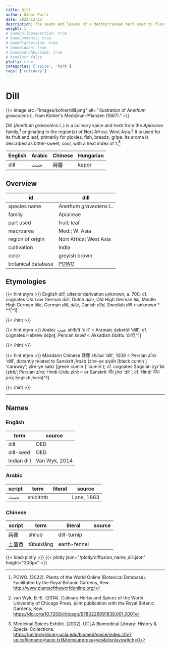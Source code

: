 ```yaml
---
title: Dill
author: Gábor Parti
date: 2022-12-22
description: The seeds and leaves of a Mediterranean herb used to flavour food in European cuisine.
weight: 1
# bookCollapseSection: true
# bookComments: true
# bookFlatSection: true
# bookHidden: true
# bookSearchExclude: true
# bookToc: false
plotly: true
categories: ['spice', 'herb']
tags: ['culinary']
---
```


# Dill

{{< image src="images/kohler/dill.png" alt="Illustration of *Anethum graveolens* L. from Köhler's Medizinal-Pflanzen (1887)." >}}

Dill (*Anethum graveolens* L.) is a culinary spice and herb from the *Apiaceae* family,[^powo] originating in the region(s) of Nort Africa; West Asia.[^van_wyk_culinary_2014] It is used for its fruit and leaf, primarily for pickles, fish, breads; gripe. Its aroma is described as bitter-sweet, cool, with a heat index of 1.[^ucla_medicinal_2002]

|English|Arabic|Chinese|Hungarian|
|-------|------|-------|---------|
|  dill |  شبت |   蒔蘿  |  kapor  |

## Overview

|        id        |                        dill                       |
|------------------|---------------------------------------------------|
|   species name   |              *Anethum graveolens* L.              |
|      family      |                      Apiaceae                     |
|     part used    |                    fruit; leaf                    |
|     macroarea    |                   Med.; W. Asia                   |
| region of origin |               Nort Africa; West Asia              |
|    cultivation   |                       India                       |
|       color      |                   greyish brown                   |
|botanical database|[POWO](https://powo.science.kew.org/taxon/837530-1)|

## Etymologies

{{< hint etym >}}
English *dill*, ulterior derivation unknown, a. 700; cf. cognates Old Low German *dilli*, Dutch *dille*, Old High German *tilli*, Middle High German *tille*, German *dill, dille*, Danish *dild*, Swedish *dill* < unknown * **[^1]

{{< /hint >}}

{{< hint etym >}}
Arabic شبت *shibitt* 'dill' < Aramaic *šəḇettā* 'dill'; cf. cognates Hebrew *šéḇeṯ*; Persian *ševid* < Akkadian *šibittu* 'dill'[^1]

{{< /hint >}}

{{< hint etym >}}
Mandarin Chinese 蒔蘿 *shíluó* 'dill', 1008 < Persian *zīra* 'dill', distantly related to Sanskrit *jīraka* (zire-ye siyāh [black cumin ] 'caraway'; zire-ye sabz [green cumin ] 'cumin'); cf. cognates Sogdian zyr'kk /zîrê/; Persian *zīra*; Hindi-Urdu *zīrā* < or Sanskrit जीर *jīra* 'dill'; cf. Hindi जीरा *jīrā*; English *jeera*[^1]

{{< /hint >}}

***

## Names

### English

|    term   |    source   |
|-----------|-------------|
|    dill   |     OED     |
| dill-seed |     OED     |
|Indian dill|Van Wyk, 2014|

### Arabic

|script|   term  |literal|  source  |
|------|---------|-------|----------|
|  شبث |shibithth|       |Lane, 1863|

### Chinese

|script|   term   |   literal  |source|
|------|----------|------------|------|
|  蒔蘿  |  shíluó  | dill-turnip|      |
|  土茴香 |tǔhuíxiāng|earth-fennel|      |

{{< load-plotly >}}
{{< plotly json="/plotly/diffusion_name_dill.json" height="300px" >}}

[^powo]: POWO. (2022). Plants of the World Online (Botanical Database). Facilitated by the Royal Botanic Gardens, Kew. http://www.plantsoftheworldonline.org/
[^van_wyk_culinary_2014]: van Wyk, B.-E. (2014). Culinary Herbs and Spices of the World. University of Chicago Press, joint publication with the Royal Botanic Gardens, Kew. https://doi.org/10.7208/chicago/9780226091839.001.0001
[^ucla_medicinal_2002]: Medicinal Spices Exhibit. (2002). UCLA Biomedical Library: History & Special Collections. https://unitproj.library.ucla.edu/biomed/spice/index.cfm?spicefilename=taste.txt&itemsuppress=yes&displayswitch=0

